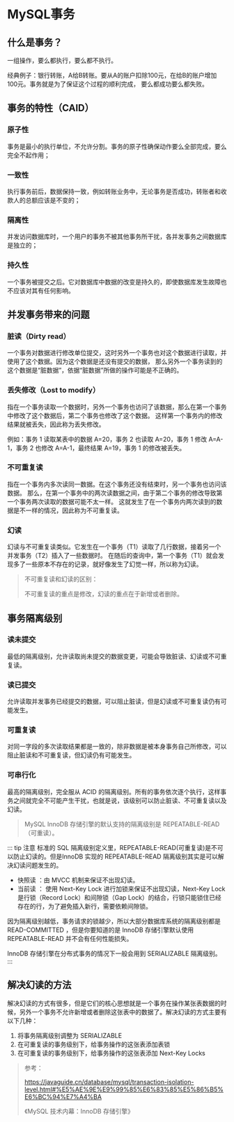 # MySQL事务
## 什么是事务？
一组操作，要么都执行，要么都不执行。

经典例子：银行转账，A给B转账。要从A的账户扣除100元，在给B的账户增加100元。事务就是为了保证这个过程的顺利完成，
要么都成功要么都失败。

## 事务的特性（CAID）
### 原子性
事务是最小的执行单位，不允许分割。事务的原子性确保动作要么全部完成，要么完全不起作用；
### 一致性
执行事务前后，数据保持一致，例如转账业务中，无论事务是否成功，转账者和收款人的总额应该是不变的；
### 隔离性
并发访问数据库时，一个用户的事务不被其他事务所干扰，各并发事务之间数据库是独立的；
### 持久性
一个事务被提交之后。它对数据库中数据的改变是持久的，即使数据库发生故障也不应该对其有任何影响。

## 并发事务带来的问题
### 脏读（Dirty read）
一个事务对数据进行修改单位提交，这时另外一个事务也对这个数据进行读取，并使用了这个数据。因为这个数据是还没有提交的数据，
那么另外一个事务读到的这个数据是“脏数据”，依据“脏数据”所做的操作可能是不正确的。

### 丢失修改（Lost to modify）
指在一个事务读取一个数据时，另外一个事务也访问了该数据，那么在第一个事务中修改了这个数据后，第二个事务也修改了这个数据。
这样第一个事务内的修改结果就被丢失，因此称为丢失修改。 

例如：事务 1 读取某表中的数据 A=20，事务 2 也读取 A=20，事务 1 修改 A=A-1，事务 2 也修改 A=A-1，最终结果 A=19，事务 1 的修改被丢失。

### 不可重复读
指在一个事务内多次读同一数据。在这个事务还没有结束时，另一个事务也访问该数据。
那么，在第一个事务中的两次读数据之间，由于第二个事务的修改导致第一个事务两次读取的数据可能不太一样。
这就发生了在一个事务内两次读到的数据是不一样的情况，因此称为不可重复读。

### 幻读
幻读与不可重复读类似。它发生在一个事务（T1）读取了几行数据，接着另一个并发事务（T2）插入了一些数据时。
在随后的查询中，第一个事务（T1）就会发现多了一些原本不存在的记录，就好像发生了幻觉一样，所以称为幻读。

> 不可重复读和幻读的区别：
>
> 不可重复读的重点是修改，幻读的重点在于新增或者删除。

## 事务隔离级别
### 读未提交
最低的隔离级别，允许读取尚未提交的数据变更，可能会导致脏读、幻读或不可重复读。
### 读已提交
允许读取并发事务已经提交的数据，可以阻止脏读，但是幻读或不可重复读仍有可能发生。
### 可重复读
对同一字段的多次读取结果都是一致的，除非数据是被本身事务自己所修改，可以阻止脏读和不可重复读，但幻读仍有可能发生。
### 可串行化
最高的隔离级别，完全服从 ACID 的隔离级别。所有的事务依次逐个执行，这样事务之间就完全不可能产生干扰，也就是说，该级别可以防止脏读、不可重复读以及幻读。

> MySQL InnoDB 存储引擎的默认支持的隔离级别是 REPEATABLE-READ（可重读）。
>

::: tip 注意
标准的 SQL 隔离级别定义里，REPEATABLE-READ(可重复读)是不可以防止幻读的。但是InnoDB 实现的 REPEATABLE-READ 隔离级别其实是可以解决幻读问题发生的。

* 快照读 ：由 MVCC 机制来保证不出现幻读。
* 当前读 ： 使用 Next-Key Lock 进行加锁来保证不出现幻读，Next-Key Lock 是行锁（Record Lock）和间隙锁（Gap Lock）的结合，行锁只能锁住已经存在的行，为了避免插入新行，需要依赖间隙锁。

因为隔离级别越低，事务请求的锁越少，所以大部分数据库系统的隔离级别都是 READ-COMMITTED ，但是你要知道的是 InnoDB 存储引擎默认使用 REPEATABLE-READ 并不会有任何性能损失。

InnoDB 存储引擎在分布式事务的情况下一般会用到 SERIALIZABLE 隔离级别。
:::

## 解决幻读的方法
解决幻读的方式有很多，但是它们的核心思想就是一个事务在操作某张表数据的时候，另外一个事务不允许新增或者删除这张表中的数据了。解决幻读的方式主要有以下几种：
1. 将事务隔离级别调整为 SERIALIZABLE
2. 在可重复读的事务级别下，给事务操作的这张表添加表锁
3. 在可重复读的事务级别下，给事务操作的这张表添加 Next-Key Locks


> 参考：
> 
> https://javaguide.cn/database/mysql/transaction-isolation-level.html#%E5%AE%9E%E9%99%85%E6%83%85%E5%86%B5%E6%BC%94%E7%A4%BA
> 
> 《MySQL 技术内幕：InnoDB 存储引擎》